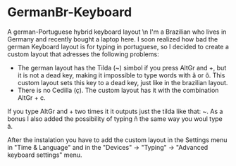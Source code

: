 # GermanBr-Keyboard
A german-Portuguese hybrid keyboard layout \n
I'm a Brazilian who lives in Germany and recently bought a laptop here. I soon realized how bad the german Keyboard layout is for typing in portuguese, so I decided to create a custom layout that adresses the following problems:
* The german layout has the Tilda (~) simbol if you press AltGr and +, but it is not a dead key, making it impossible to type words with ã or õ. This custom layout sets this key to a dead key, just like in the brazilian layout.
* There is no Cedilla (ç). The custom layout has it with the combination AltGr + c.

If you type AltGr and + two times it it outputs just the tilda like that: ~.
As a bonus I also added the possibility of typing ñ the same way you woul type ã.

After the instalation you have to add the custom layout in the Settings menu in "Time & Language" and in the "Devices" -> "Typing" -> "Advanced keyboard settings" menu.
